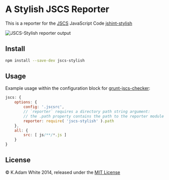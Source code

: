 # A Stylish JSCS Reporter

This is a reporter for the [JSCS]() JavaScript Code  [jshint-stylish](https://github.com/sindresorhus/jshint-stylish)

![JSCS-Stylish reporter output](jscs-stylish-screenshot.png)

## Install

```bash
npm install --save-dev jscs-stylish
```

## Usage

Example usage within the configuration block for [grunt-jscs-checker](https://www.npmjs.org/package/grunt-jscs-checker):
```javascript
jscs: {
    options: {
        config: '.jscsrc',
        // `reporter` requires a directory path string argument:
        // the .path property contains the path to the reporter module
        reporter: require( 'jscs-stylish' ).path
    },
    all: {
        src: [ js/**/*.js ]
    }
}
```

## License

&copy; K.Adam White 2014, released under the [MIT License](http://opensource.org/licenses/MIT)

